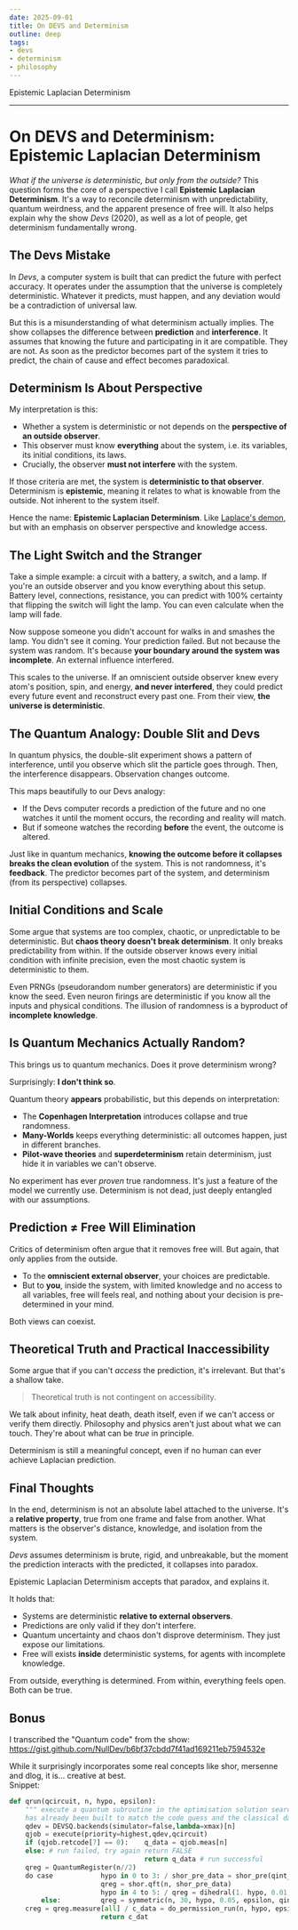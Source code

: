 ```yaml
---
date: 2025-09-01
title: On DEVS and Determinism
outline: deep
tags:
- devs
- determinism
- philosophy
---
```

Epistemic Laplacian Determinism

---

# On DEVS and Determinism: Epistemic Laplacian Determinism

*What if the universe is deterministic, but only from the outside?*
This question forms the core of a perspective I call **Epistemic Laplacian Determinism**. It's a way to reconcile determinism with unpredictability, quantum weirdness, and the apparent presence of free will. It also helps explain why the show *Devs* (2020), as well as a lot of people, get determinism fundamentally wrong.

## The Devs Mistake

In *Devs*, a computer system is built that can predict the future with perfect accuracy. It operates under the assumption that the universe is completely deterministic. Whatever it predicts, must happen, and any deviation would be a contradiction of universal law.

But this is a misunderstanding of what determinism actually implies. The show collapses the difference between **prediction** and **interference**. It assumes that knowing the future and participating in it are compatible. They are not. As soon as the predictor becomes part of the system it tries to predict, the chain of cause and effect becomes paradoxical.

## Determinism Is About Perspective

My interpretation is this:

* Whether a system is deterministic or not depends on the **perspective of an outside observer**.
* This observer must know **everything** about the system, i.e. its variables, its initial conditions, its laws.
* Crucially, the observer **must not interfere** with the system.

If those criteria are met, the system is **deterministic to that observer**. Determinism is **epistemic**, meaning it relates to what is knowable from the outside. Not inherent to the system itself.

Hence the name: **Epistemic Laplacian Determinism**. Like [Laplace's demon](https://en.wikipedia.org/wiki/Laplace%27s_demon), but with an emphasis on observer perspective and knowledge access.

## The Light Switch and the Stranger

Take a simple example: a circuit with a battery, a switch, and a lamp. If you're an outside observer and you know everything about this setup. Battery level, connections, resistance, you can predict with 100% certainty that flipping the switch will light the lamp. You can even calculate when the lamp will fade.

Now suppose someone you didn't account for walks in and smashes the lamp. You didn't see it coming. Your prediction failed. But not because the system was random. It's because **your boundary around the system was incomplete**. An external influence interfered.

This scales to the universe. If an omniscient outside observer knew every atom's position, spin, and energy, **and never interfered**, they could predict every future event and reconstruct every past one. From their view, **the universe is deterministic**.

## The Quantum Analogy: Double Slit and Devs

In quantum physics, the double-slit experiment shows a pattern of interference, until you observe which slit the particle goes through. Then, the interference disappears. Observation changes outcome.

This maps beautifully to our Devs analogy:

* If the Devs computer records a prediction of the future and no one watches it until the moment occurs, the recording and reality will match.
* But if someone watches the recording **before** the event, the outcome is altered.

Just like in quantum mechanics, **knowing the outcome before it collapses breaks the clean evolution** of the system. This is not randomness, it's **feedback**. The predictor becomes part of the system, and determinism (from its perspective) collapses.

## Initial Conditions and Scale

Some argue that systems are too complex, chaotic, or unpredictable to be deterministic. But **chaos theory doesn't break determinism**. It only breaks predictability from within. If the outside observer knows every initial condition with infinite precision, even the most chaotic system is deterministic to them.

Even PRNGs (pseudorandom number generators) are deterministic if you know the seed. Even neuron firings are deterministic if you know all the inputs and physical conditions. The illusion of randomness is a byproduct of **incomplete knowledge**.

## Is Quantum Mechanics Actually Random?

This brings us to quantum mechanics. Does it prove determinism wrong?

Surprisingly: **I don't think so**.

Quantum theory **appears** probabilistic, but this depends on interpretation:

* The **Copenhagen Interpretation** introduces collapse and true randomness.
* **Many-Worlds** keeps everything deterministic: all outcomes happen, just in different branches.
* **Pilot-wave theories** and **superdeterminism** retain determinism, just hide it in variables we can't observe.

No experiment has ever *proven* true randomness. It's just a feature of the model we currently use. Determinism is not dead, just deeply entangled with our assumptions.

## Prediction ≠ Free Will Elimination

Critics of determinism often argue that it removes free will. But again, that only applies from the outside.

* To the **omniscient external observer**, your choices are predictable.
* But to **you**, inside the system, with limited knowledge and no access to all variables, free will feels real, and nothing about your decision is pre-determined in your mind.

Both views can coexist.

## Theoretical Truth and Practical Inaccessibility

Some argue that if you can't *access* the prediction, it's irrelevant. But that's a shallow take.

> Theoretical truth is not contingent on accessibility.

We talk about infinity, heat death, death itself, even if we can't access or verify them directly. Philosophy and physics aren't just about what we can touch. They're about what can be *true* in principle.

Determinism is still a meaningful concept, even if no human can ever achieve Laplacian prediction.

## Final Thoughts

In the end, determinism is not an absolute label attached to the universe. It's a **relative property**, true from one frame and false from another. What matters is the observer's distance, knowledge, and isolation from the system.

*Devs* assumes determinism is brute, rigid, and unbreakable, but the moment the prediction interacts with the predicted, it collapses into paradox.

Epistemic Laplacian Determinism accepts that paradox, and explains it.

It holds that:

* Systems are deterministic **relative to external observers**.
* Predictions are only valid if they don't interfere.
* Quantum uncertainty and chaos don't disprove determinism. They just expose our limitations.
* Free will exists **inside** deterministic systems, for agents with incomplete knowledge.

From outside, everything is determined.
From within, everything feels open.
Both can be true.

## Bonus

I transcribed the "Quantum code" from the show:
https://gist.github.com/NullDev/b6bf37cbdd7f41ad169211eb7594532e

While it surprisingly incorporates some real concepts like shor, mersenne and dlog, it is... creative at best. <br>
Snippet:

```python
def qrun(qcircuit, n, hypo, epsilon):
    """ execute a quantum subroutine in the optimisation solution search the quantum circuit
    has already been built to match the code guess and the classical data it is analyzing """
    qdev = DEVSQ.backends(simulator=false,lambda=xmax)[n]
    qjob = execute(priority=highest,qdev,qcircuit)
    if (qjob.retcode[7] == 0):    q_data = qjob.meas[n]
    else: # run failed, try again return FALSE
                                  return q_data # run successful
    qreg = QuantumRegister(n//2)
    do case            hypo in 0 to 3: / shor_pre_data = shor_pre(qint_data)
                       qreg = shor.qft(n, shor_pre_data)
                       hypo in 4 to 5: / qreg = dihedral(1. hypo, 0.01, epsilon, qint_data)
        else:          qreg = symmetric(n, 30, hypo, 0.05, epsilon, qint_data)
    creg = qreg.measure[all] / c_data = do_permission_run(n, hypo, epsilon, creg)
                       return c_dat
```
